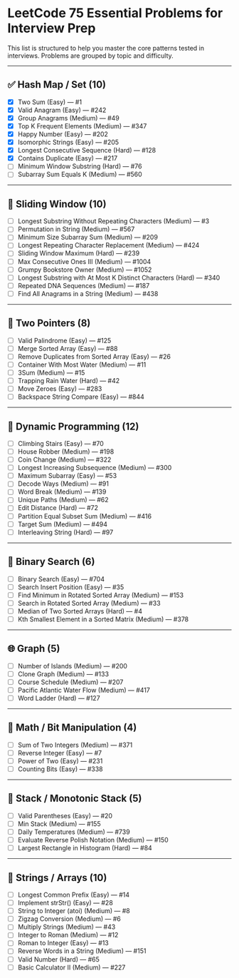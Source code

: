 # LeetCode 75 Essential Problems for Interview Prep

This list is structured to help you master the core patterns tested in interviews. Problems are grouped by topic and difficulty.

---

## ✅ Hash Map / Set (10)

- [x] Two Sum (Easy) — #1
- [x] Valid Anagram (Easy) — #242
- [x] Group Anagrams (Medium) — #49
- [x] Top K Frequent Elements (Medium) — #347
- [x] Happy Number (Easy) — #202
- [x] Isomorphic Strings (Easy) — #205
- [x] Longest Consecutive Sequence (Hard) — #128
- [x] Contains Duplicate (Easy) — #217
- [ ] Minimum Window Substring (Hard) — #76
- [ ] Subarray Sum Equals K (Medium) — #560

---

## 🚪 Sliding Window (10)

- [ ] Longest Substring Without Repeating Characters (Medium) — #3
- [ ] Permutation in String (Medium) — #567
- [ ] Minimum Size Subarray Sum (Medium) — #209
- [ ] Longest Repeating Character Replacement (Medium) — #424
- [ ] Sliding Window Maximum (Hard) — #239
- [ ] Max Consecutive Ones III (Medium) — #1004
- [ ] Grumpy Bookstore Owner (Medium) — #1052
- [ ] Longest Substring with At Most K Distinct Characters (Hard) — #340
- [ ] Repeated DNA Sequences (Medium) — #187
- [ ] Find All Anagrams in a String (Medium) — #438

---

## 🔁 Two Pointers (8)

- [ ] Valid Palindrome (Easy) — #125
- [ ] Merge Sorted Array (Easy) — #88
- [ ] Remove Duplicates from Sorted Array (Easy) — #26
- [ ] Container With Most Water (Medium) — #11
- [ ] 3Sum (Medium) — #15
- [ ] Trapping Rain Water (Hard) — #42
- [ ] Move Zeroes (Easy) — #283
- [ ] Backspace String Compare (Easy) — #844

---

## 🧠 Dynamic Programming (12)

- [ ] Climbing Stairs (Easy) — #70
- [ ] House Robber (Medium) — #198
- [ ] Coin Change (Medium) — #322
- [ ] Longest Increasing Subsequence (Medium) — #300
- [ ] Maximum Subarray (Easy) — #53
- [ ] Decode Ways (Medium) — #91
- [ ] Word Break (Medium) — #139
- [ ] Unique Paths (Medium) — #62
- [ ] Edit Distance (Hard) — #72
- [ ] Partition Equal Subset Sum (Medium) — #416
- [ ] Target Sum (Medium) — #494
- [ ] Interleaving String (Hard) — #97

---

## 🔎 Binary Search (6)

- [ ] Binary Search (Easy) — #704
- [ ] Search Insert Position (Easy) — #35
- [ ] Find Minimum in Rotated Sorted Array (Medium) — #153
- [ ] Search in Rotated Sorted Array (Medium) — #33
- [ ] Median of Two Sorted Arrays (Hard) — #4
- [ ] Kth Smallest Element in a Sorted Matrix (Medium) — #378

---

## 🌐 Graph (5)

- [ ] Number of Islands (Medium) — #200
- [ ] Clone Graph (Medium) — #133
- [ ] Course Schedule (Medium) — #207
- [ ] Pacific Atlantic Water Flow (Medium) — #417
- [ ] Word Ladder (Hard) — #127

---

## 🧮 Math / Bit Manipulation (4)

- [ ] Sum of Two Integers (Medium) — #371
- [ ] Reverse Integer (Easy) — #7
- [ ] Power of Two (Easy) — #231
- [ ] Counting Bits (Easy) — #338

---

## 🧰 Stack / Monotonic Stack (5)

- [ ] Valid Parentheses (Easy) — #20
- [ ] Min Stack (Medium) — #155
- [ ] Daily Temperatures (Medium) — #739
- [ ] Evaluate Reverse Polish Notation (Medium) — #150
- [ ] Largest Rectangle in Histogram (Hard) — #84

---

## 🧵 Strings / Arrays (10)

- [ ] Longest Common Prefix (Easy) — #14
- [ ] Implement strStr() (Easy) — #28
- [ ] String to Integer (atoi) (Medium) — #8
- [ ] Zigzag Conversion (Medium) — #6
- [ ] Multiply Strings (Medium) — #43
- [ ] Integer to Roman (Medium) — #12
- [ ] Roman to Integer (Easy) — #13
- [ ] Reverse Words in a String (Medium) — #151
- [ ] Valid Number (Hard) — #65
- [ ] Basic Calculator II (Medium) — #227

